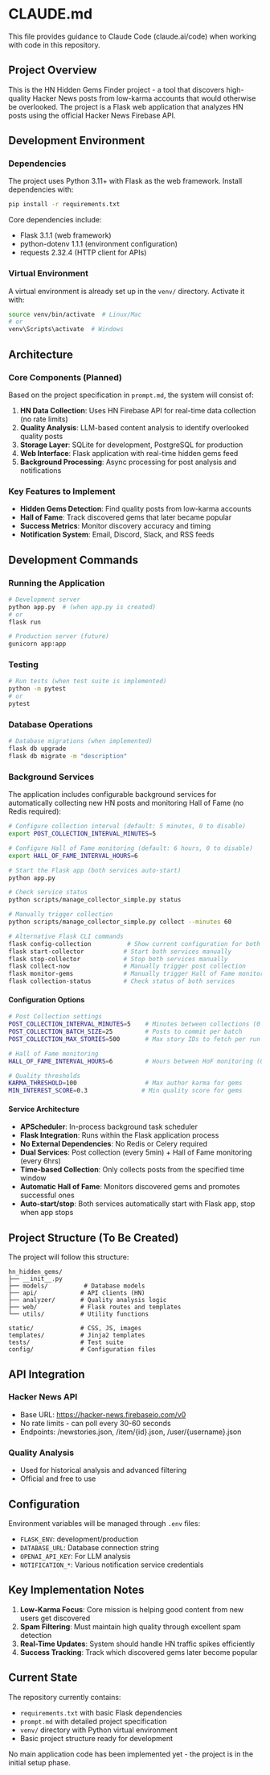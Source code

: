 # CLAUDE.md

This file provides guidance to Claude Code (claude.ai/code) when working with code in this repository.

## Project Overview

This is the HN Hidden Gems Finder project - a tool that discovers high-quality Hacker News posts from low-karma accounts that would otherwise be overlooked. The project is a Flask web application that analyzes HN posts using the official Hacker News Firebase API.

## Development Environment

### Dependencies
The project uses Python 3.11+ with Flask as the web framework. Install dependencies with:
```bash
pip install -r requirements.txt
```

Core dependencies include:
- Flask 3.1.1 (web framework)
- python-dotenv 1.1.1 (environment configuration)
- requests 2.32.4 (HTTP client for APIs)

### Virtual Environment
A virtual environment is already set up in the `venv/` directory. Activate it with:
```bash
source venv/bin/activate  # Linux/Mac
# or
venv\Scripts\activate  # Windows
```

## Architecture

### Core Components (Planned)
Based on the project specification in `prompt.md`, the system will consist of:

1. **HN Data Collection**: Uses HN Firebase API for real-time data collection (no rate limits)
2. **Quality Analysis**: LLM-based content analysis to identify overlooked quality posts
3. **Storage Layer**: SQLite for development, PostgreSQL for production
4. **Web Interface**: Flask application with real-time hidden gems feed
5. **Background Processing**: Async processing for post analysis and notifications

### Key Features to Implement
- **Hidden Gems Detection**: Find quality posts from low-karma accounts
- **Hall of Fame**: Track discovered gems that later became popular
- **Success Metrics**: Monitor discovery accuracy and timing
- **Notification System**: Email, Discord, Slack, and RSS feeds

## Development Commands

### Running the Application
```bash
# Development server
python app.py  # (when app.py is created)
# or
flask run

# Production server (future)
gunicorn app:app
```

### Testing
```bash
# Run tests (when test suite is implemented)
python -m pytest
# or
pytest
```

### Database Operations
```bash
# Database migrations (when implemented)
flask db upgrade
flask db migrate -m "description"
```

### Background Services
The application includes configurable background services for automatically collecting new HN posts and monitoring Hall of Fame (no Redis required):

```bash
# Configure collection interval (default: 5 minutes, 0 to disable)
export POST_COLLECTION_INTERVAL_MINUTES=5

# Configure Hall of Fame monitoring (default: 6 hours, 0 to disable)
export HALL_OF_FAME_INTERVAL_HOURS=6

# Start the Flask app (both services auto-start)
python app.py

# Check service status
python scripts/manage_collector_simple.py status

# Manually trigger collection
python scripts/manage_collector_simple.py collect --minutes 60

# Alternative Flask CLI commands
flask config-collection          # Show current configuration for both services
flask start-collector           # Start both services manually
flask stop-collector            # Stop both services manually
flask collect-now               # Manually trigger post collection
flask monitor-gems              # Manually trigger Hall of Fame monitoring
flask collection-status         # Check status of both services
```

#### Configuration Options
```bash
# Post Collection settings
POST_COLLECTION_INTERVAL_MINUTES=5    # Minutes between collections (0 to disable)
POST_COLLECTION_BATCH_SIZE=25         # Posts to commit per batch
POST_COLLECTION_MAX_STORIES=500       # Max story IDs to fetch per run

# Hall of Fame monitoring
HALL_OF_FAME_INTERVAL_HOURS=6         # Hours between HoF monitoring (0 to disable)

# Quality thresholds
KARMA_THRESHOLD=100                   # Max author karma for gems
MIN_INTEREST_SCORE=0.3               # Min quality score for gems
```

#### Service Architecture
- **APScheduler**: In-process background task scheduler
- **Flask Integration**: Runs within the Flask application process
- **No External Dependencies**: No Redis or Celery required
- **Dual Services**: Post collection (every 5min) + Hall of Fame monitoring (every 6hrs)
- **Time-based Collection**: Only collects posts from the specified time window
- **Automatic Hall of Fame**: Monitors discovered gems and promotes successful ones
- **Auto-start/stop**: Both services automatically start with Flask app, stop when app stops

## Project Structure (To Be Created)

The project will follow this structure:
```
hn_hidden_gems/
├── __init__.py
├── models/          # Database models
├── api/            # API clients (HN)
├── analyzer/       # Quality analysis logic
├── web/            # Flask routes and templates
└── utils/          # Utility functions

static/             # CSS, JS, images
templates/          # Jinja2 templates
tests/              # Test suite
config/             # Configuration files
```

## API Integration

### Hacker News API
- Base URL: https://hacker-news.firebaseio.com/v0
- No rate limits - can poll every 30-60 seconds
- Endpoints: /newstories.json, /item/{id}.json, /user/{username}.json

### Quality Analysis
- Used for historical analysis and advanced filtering
- Official and free to use

## Configuration

Environment variables will be managed through `.env` files:
- `FLASK_ENV`: development/production
- `DATABASE_URL`: Database connection string
- `OPENAI_API_KEY`: For LLM analysis
- `NOTIFICATION_*`: Various notification service credentials

## Key Implementation Notes

1. **Low-Karma Focus**: Core mission is helping good content from new users get discovered
2. **Spam Filtering**: Must maintain high quality through excellent spam detection
3. **Real-Time Updates**: System should handle HN traffic spikes efficiently
4. **Success Tracking**: Track which discovered gems later become popular

## Current State

The repository currently contains:
- `requirements.txt` with basic Flask dependencies
- `prompt.md` with detailed project specification
- `venv/` directory with Python virtual environment
- Basic project structure ready for development

No main application code has been implemented yet - the project is in the initial setup phase.